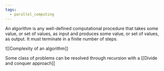 ```yaml
---
tags:
  - parallel_computing
---
```

An algorithm is any well-defined computational procedure that takes some value, or set of values, as input and produces some value, or set of values, as output.
It must terminate in a finite number of steps.

![[Complexity of an algorithm]]

Some class of problems can be resolved through recursion with a [[Divide and conquer approach]]
